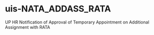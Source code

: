 # uis-NATA_ADDASS_RATA
UP HR Notification of Approval of Temporary Appointment on Additional Assignment with RATA
